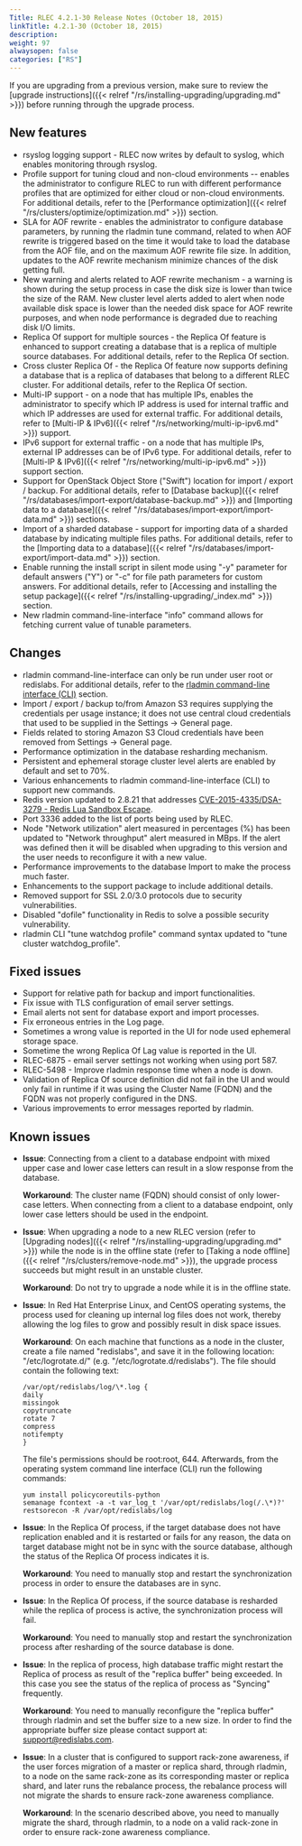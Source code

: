 ```yaml
---
Title: RLEC 4.2.1-30 Release Notes (October 18, 2015)
linkTitle: 4.2.1-30 (October 18, 2015)
description:
weight: 97
alwaysopen: false
categories: ["RS"]
---
```

If you are upgrading from a previous version, make sure to review the
[upgrade
instructions]({{< relref "/rs/installing-upgrading/upgrading.md" >}})
before running through the upgrade process.

## New features

- rsyslog logging support - RLEC now writes by default to syslog,
    which enables monitoring through rsyslog.
- Profile support for tuning cloud and non-cloud environments --
    enables the administrator to configure RLEC to run with different
    performance profiles that are optimized for either cloud or
    non-cloud environments. For additional details, refer to the
    [Performance
    optimization]({{< relref "/rs/clusters/optimize/optimization.md" >}})
    section.
- SLA for AOF rewrite - enables the administrator to configure
    database parameters, by running the rladmin tune command, related to
    when AOF rewrite is triggered based on the time it would take to
    load the database from the AOF file, and on the maximum AOF rewrite
    file size. In addition, updates to the AOF rewrite mechanism
    minimize chances of the disk getting full.
- New warning and alerts related to AOF rewrite mechanism - a warning
    is shown during the setup process in case the disk size is lower
    than twice the size of the RAM. New cluster level alerts added to
    alert when node available disk space is lower than the needed disk
    space for AOF rewrite purposes, and when node performance is
    degraded due to reaching disk I/O limits.
- Replica Of support for multiple sources - the Replica Of feature is
    enhanced to support creating a database that is a replica of
    multiple source databases. For additional details, refer to the Replica Of section.
- Cross cluster Replica Of - the Replica Of feature now supports
    defining a database that is a replica of databases that belong to a
    different RLEC cluster. For additional details, refer to the
    Replica Of section.
- Multi-IP support - on a node that has multiple IPs, enables the
    administrator to specify which IP address is used for internal
    traffic and which IP addresses are used for external traffic. For
    additional details, refer to [Multi-IP &
    IPv6]({{< relref "/rs/networking/multi-ip-ipv6.md" >}})
    support.
- IPv6 support for external traffic - on a node that has multiple
    IPs, external IP addresses can be of IPv6 type. For additional
    details, refer to [Multi-IP &
    IPv6]({{< relref "/rs/networking/multi-ip-ipv6.md" >}})
    support section.
- Support for OpenStack Object Store ("Swift") location for import /
    export / backup. For additional details, refer to [Database
    backup]({{< relref "/rs/databases/import-export/database-backup.md" >}})
    and [Importing data to a
    database]({{< relref "/rs/databases/import-export/import-data.md" >}})
    sections.
- Import of a sharded database - support for importing data of a
    sharded database by indicating multiple files paths. For additional
    details, refer to the [Importing data to a
    database]({{< relref "/rs/databases/import-export/import-data.md" >}})
    section.
- Enable running the install script in silent mode using "-y"
    parameter for default answers ("Y") or "-c" for file path parameters
    for custom answers. For additional details, refer to [Accessing and
    installing the setup
    package]({{< relref "/rs/installing-upgrading/_index.md" >}})
    section.
- New rladmin command-line-interface "info" command allows for
    fetching current value of tunable parameters.

## Changes

- rladmin command-line-interface can only be run under user root or
    redislabs. For additional details, refer to the [rladmin
    command-line
    interface (CLI)](https://docs.redis.com/latest/rs/references/rladmin/)
    section.
- Import / export / backup to/from Amazon S3 requires supplying the
    credentials per usage instance; it does not use central cloud
    credentials that used to be supplied in the Settings -\> General
    page.
- Fields related to storing Amazon S3 Cloud credentials have been
    removed from Settings -\> General page.
- Performance optimization in the database resharding mechanism.
- Persistent and ephemeral storage cluster level alerts are enabled by
    default and set to 70%.
- Various enhancements to rladmin command-line-interface (CLI) to
    support new commands.
- Redis version updated to 2.8.21 that addresses
    [CVE-2015-4335/DSA-3279 - Redis Lua Sandbox
    Escape](https://groups.google.com/forum/#!msg/redis-db/4Y6OqK8gEyk/Dg-5cejl-eUJ).
- Port 3336 added to the list of ports being used by RLEC.
- Node "Network utilization" alert measured in percentages (%) has
    been updated to "Network throughput" alert measured in MBps. If the
    alert was defined then it will be disabled when upgrading to this
    version and the user needs to reconfigure it with a new value.
- Performance improvements to the database Import to make the process
    much faster.
- Enhancements to the support package to include additional details.
- Removed support for SSL 2.0/3.0 protocols due to security
    vulnerabilities.
- Disabled "dofile" functionality in Redis to solve a possible
    security vulnerability.
- rladmin CLI "tune watchdog profile" command syntax updated to "tune
    cluster watchdog_profile".

## Fixed issues

- Support for relative path for backup and import functionalities.
- Fix issue with TLS configuration of email server settings.
- Email alerts not sent for database export and import processes.
- Fix erroneous entries in the Log page.
- Sometimes a wrong value is reported in the UI for node used
    ephemeral storage space.
- Sometime the wrong Replica Of Lag value is reported in the UI.
- RLEC-6875 - email server settings not working when using port 587.
- RLEC-5498 - Improve rladmin response time when a node is down.
- Validation of Replica Of source definition did not fail in the UI
    and would only fail in runtime if it was using the Cluster Name
    (FQDN) and the FQDN was not properly configured in the DNS.
- Various improvements to error messages reported by rladmin.

## Known issues

- **Issue**: Connecting from a client to a database endpoint with
    mixed upper case and lower case letters can result in a slow
    response from the database.
    
    **Workaround**: The cluster name (FQDN)
    should consist of only lower-case letters. When connecting from a
    client to a database endpoint, only lower case letters should be
    used in the endpoint.

- **Issue**: When upgrading a node to a new RLEC version (refer to
    [Upgrading
    nodes]({{< relref "/rs/installing-upgrading/upgrading.md" >}})
    while the node is in the offline state (refer to [Taking a node
    offline]({{< relref "/rs/clusters/remove-node.md" >}}),
    the upgrade process succeeds but might result in an unstable
    cluster.
    
    **Workaround**: Do not try to upgrade a node while it is in
    the offline state.

- **Issue**: In Red Hat Enterprise Linux, and CentOS operating
    systems, the process used for cleaning up internal log files does
    not work, thereby allowing the log files to grow and possibly result
    in disk space issues.
    
    **Workaround**: On each machine that functions
    as a node in the cluster, create a file named "redislabs", and save
    it in the following location: "/etc/logrotate.d/" (e.g.
    "/etc/logrotate.d/redislabs").
    The file should contain the following text:
    ```
    /var/opt/redislabs/log/\*.log {
    daily
    missingok
    copytruncate
    rotate 7
    compress
    notifempty
    }
    ```
    The file's permissions should be root:root, 644.
    Afterwards, from the operating system command line interface (CLI)
    run the following commands:
    ```
    yum install policycoreutils-python
    semanage fcontext -a -t var_log_t '/var/opt/redislabs/log(/.\*)?'
    restsorecon -R /var/opt/redislabs/log
    ```

- **Issue**: In the Replica Of process, if the target database does
    not have replication enabled and it is restarted or fails for any
    reason, the data on target database might not be in sync with the
    source database, although the status of the Replica Of process
    indicates it is.
    
    **Workaround**: You need to manually stop and
    restart the synchronization process in order to ensure the databases
    are in sync.

- **Issue**: In the Replica Of process, if the source database is
    resharded while the replica of process is active, the
    synchronization process will fail.
    
    **Workaround**: You need to
    manually stop and restart the synchronization process after
    resharding of the source database is done.
- **Issue**: In the replica of process, high database traffic might restart the Replica of process as result of the "replica buffer" being exceeded. In this case you see
    the status of the replica of process as "Syncing"
    frequently.
    
    **Workaround**: You need to manually reconfigure the
    "replica buffer" through rladmin and set the buffer size to a new
    size. In order to find the appropriate buffer size please contact
    support at: <support@redislabs.com>.

- **Issue**: In a cluster that is configured to support rack-zone
    awareness, if the user forces migration of a master or replica shard,
    through rladmin, to a node on the same rack-zone as its
    corresponding master or replica shard, and later runs the rebalance
    process, the rebalance process will not migrate the shards to ensure
    rack-zone awareness compliance.
    
    **Workaround**: In the scenario
    described above, you need to manually migrate the shard, through
    rladmin, to a node on a valid rack-zone in order to ensure rack-zone
    awareness
    compliance.
